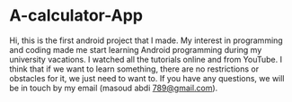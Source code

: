 # A-calculator-App
Hi,  this is the first android project that I made.
My interest in programming and coding made me start learning Android programming during my university vacations.
I watched all the tutorials online and from YouTube. I think that if we want to learn something, there are no restrictions or obstacles for it, we just need to want to.
If you have any questions, we will be in touch by my email (masoud abdi 789@gmail.com).
